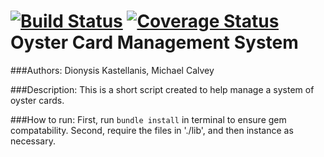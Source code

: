 [![Build Status](https://travis-ci.org/LMCMLJ/oyster_cards.svg?branch=master)](https://travis-ci.org/LMCMLJ/oyster_cards)
[![Coverage Status](https://coveralls.io/repos/github/LMCMLJ/oyster_cards/badge.svg?branch=master)](https://coveralls.io/github/LMCMLJ/oyster_cards?branch=master)
Oyster Card Management System
===================

###Authors:
Dionysis Kastellanis, Michael Calvey

###Description:
This is a short script created to help manage a system of oyster cards.

###How to run:
First, run `bundle install` in terminal to ensure gem compatability.
Second, require the files in './lib', and then instance as necessary.
